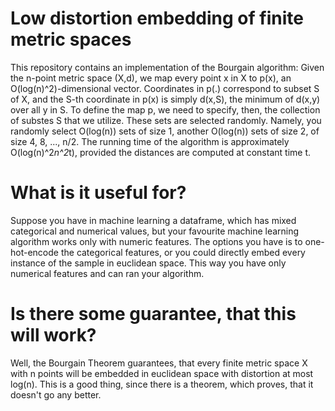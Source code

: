 # Low distortion embedding of finite metric spaces

This repository contains an implementation of the Bourgain algorithm:
Given the n-point metric space (X,d), we map every point x in X to p(x), an O(log(n)^2)-dimensional vector. 
Coordinates in p(.) correspond to subset S of X, and the S-th coordinate in p(x) is simply d(x,S), the minimum of d(x,y) over all y in S.
To define the map p, we need to specify, then, the collection of substes S that we utilize. These sets are selected randomly.
Namely, you randomly select O(log(n)) sets of size 1, another O(log(n)) sets of size 2, of size 4, 8, ..., n/2.
The running time of the algorithm is approximately O(log(n)^2*n^2*t), provided the distances are computed at constant time t.

# What is it useful for?

Suppose you have in machine learning a dataframe, which has mixed categorical and numerical values, but your favourite machine learning algorithm works only with numeric features. The options you have is to one-hot-encode the categorical features, or you could directly embed every instance of the sample in euclidean space. This way you have only numerical features and can ran your algorithm. 

# Is there some guarantee, that this will work?

Well, the Bourgain Theorem guarantees, that every finite metric space X with n points will be embedded in euclidean space with distortion at most log(n). This is a good thing, since there is a theorem, which proves, that it doesn't go any better.

